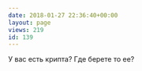 ```yaml
---
date: 2018-01-27 22:36:40+00:00
layout: page
views: 219
id: 139
---
```


У вас есть крипта? Где берете то ее?


